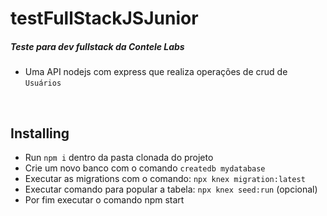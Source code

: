 # testFullStackJSJunior

<h5>Teste para dev fullstack da Contele Labs</h5>


* Uma API nodejs com express que realiza operações de crud de ``Usuários``

<br>

<h2>Installing</h2>

* Run ``npm i`` dentro da pasta clonada do projeto
* Crie um novo banco com o comando ``createdb mydatabase``
* Executar as migrations com o comando: ``npx knex migration:latest``
* Executar comando para popular a tabela: ``npx knex seed:run`` (opcional)
* Por fim executar o comando npm start
